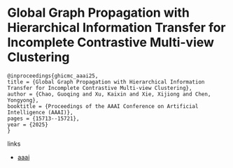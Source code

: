 # Global Graph Propagation with Hierarchical Information Transfer for Incomplete Contrastive Multi-view Clustering

```
@inproceedings{ghicmc_aaai25,
title = {Global Graph Propagation with Hierarchical Information Transfer for Incomplete Contrastive Multi-view Clustering},
author = {Chao, Guoqing and Xu, Kaixin and Xie, Xijiong and Chen, Yongyong},
booktitle = {Proceedings of the AAAI Conference on Artificial Intelligence (AAAI)},
pages = {15713--15721},
year = {2025}
}
```

links
- [aaai](https://ojs.aaai.org/index.php/AAAI/article/view/33725)
